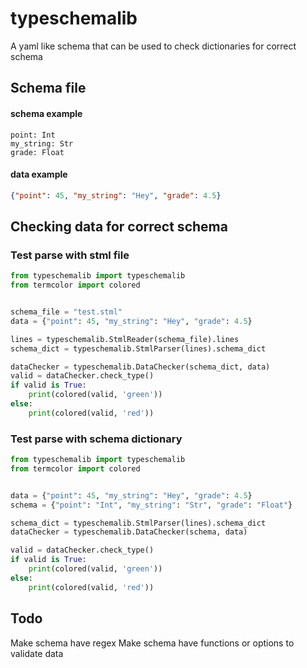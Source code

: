 # typeschemalib
A yaml like schema that can be used to check dictionaries for correct schema

## Schema file
#### schema example
```
point: Int
my_string: Str
grade: Float
```

#### data example
```json
{"point": 45, "my_string": "Hey", "grade": 4.5}
```

## Checking data for correct schema
### Test parse with stml file
```py
from typeschemalib import typeschemalib
from termcolor import colored


schema_file = "test.stml"
data = {"point": 45, "my_string": "Hey", "grade": 4.5}

lines = typeschemalib.StmlReader(schema_file).lines
schema_dict = typeschemalib.StmlParser(lines).schema_dict

dataChecker = typeschemalib.DataChecker(schema_dict, data)
valid = dataChecker.check_type()
if valid is True:
	print(colored(valid, 'green'))
else:
	print(colored(valid, 'red'))

```
### Test parse with schema dictionary
```py
from typeschemalib import typeschemalib
from termcolor import colored


data = {"point": 45, "my_string": "Hey", "grade": 4.5}
schema = {"point": "Int", "my_string": "Str", "grade": "Float"}

schema_dict = typeschemalib.StmlParser(lines).schema_dict
dataChecker = typeschemalib.DataChecker(schema, data)

valid = dataChecker.check_type()
if valid is True:
	print(colored(valid, 'green'))
else:
	print(colored(valid, 'red'))
```

## Todo
Make schema have regex
Make schema have functions or options to validate data
